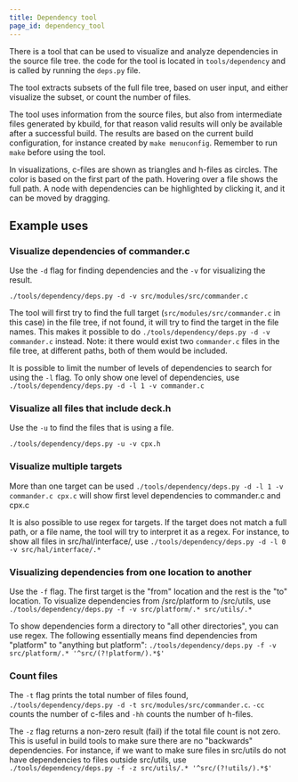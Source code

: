 ```yaml
---
title: Dependency tool
page_id: dependency_tool
---
```


There is a tool that can be used to visualize and analyze dependencies in the source file tree. the code for the tool is
located in `tools/dependency` and is called by running the `deps.py` file.

The tool extracts subsets of the full file tree, based on user input, and either visualize the subset, or count the
number of files.

The tool uses information from the source files, but also from intermediate files generated by kbuild, for that reason
valid results will only be available after a successful build. The results are based on the current build configuration,
for instance created by `make menuconfig`. Remember to run `make` before using the tool.

In visualizations, c-files are shown as triangles and h-files as circles. The color is based on the first part of the
path. Hovering over a file shows the full path. A node with dependencies can be highlighted by clicking it, and it can
be moved by dragging.

## Example uses

### Visualize dependencies of commander.c

Use the `-d` flag for finding dependencies and the `-v` for visualizing the result.

`./tools/dependency/deps.py -d -v src/modules/src/commander.c`

The tool will first try to find the full target (`src/modules/src/commander.c` in this case) in the file tree, if not
found, it will try to find the target in the file names. This makes it possible to do
`./tools/dependency/deps.py -d -v commander.c` instead. Note: it there would exist two `commander.c` files in the
file tree, at different paths, both of them would be included.

It is possible to limit the number of levels of dependencies to search for using the `-l` flag. To only show one level
of dependencies, use `./tools/dependency/deps.py -d -l 1 -v commander.c`

### Visualize all files that include deck.h

Use the `-u` to find the files that is using a file.

`./tools/dependency/deps.py -u -v cpx.h`

### Visualize multiple targets

More than one target can be used `./tools/dependency/deps.py -d -l 1 -v commander.c cpx.c` will show first level
dependencies to commander.c and cpx.c

It is also possible to use regex for targets. If the target does not match a full path, or a file name, the tool will
try to interpret it as a regex. For instance, to show all files in src/hal/interface/, use
`./tools/dependency/deps.py -d -l 0 -v src/hal/interface/.*`

### Visualizing dependencies from one location to another

Use the `-f` flag. The first target is the "from" location and the rest is the "to" location. To visualize dependencies
from /src/platform to /src/utils, use `./tools/dependency/deps.py -f -v src/platform/.* src/utils/.*`

To show dependencies form a directory to "all other directories", you can use regex. The following essentially means
find dependencies from "platform" to "anything but platform":
`./tools/dependency/deps.py -f -v src/platform/.* '^src/(?!platform/).*$'`

### Count files

The `-t` flag prints the total number of files found, `./tools/dependency/deps.py -d -t src/modules/src/commander.c`.
`-cc` counts the number of c-files and `-hh` counts the number of h-files.

The `-z` flag returns a non-zero result (fail) if the total file count is not zero. This is useful in build tools to
make sure there are no "backwards" dependencies. For instance, if we want to make sure files in src/utils do not have
dependencies to files outside src/utils, use `./tools/dependency/deps.py -f -z src/utils/.* '^src/(?!utils/).*$'`
